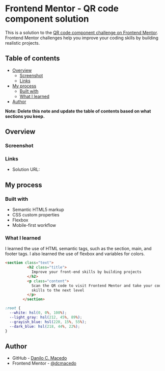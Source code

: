 # Frontend Mentor - QR code component solution

This is a solution to the [QR code component challenge on Frontend Mentor](https://www.frontendmentor.io/challenges/qr-code-component-iux_sIO_H). Frontend Mentor challenges help you improve your coding skills by building realistic projects.

## Table of contents

- [Overview](#overview)
  - [Screenshot](#screenshot)
  - [Links](#links)
- [My process](#my-process)
  - [Built with](#built-with)
  - [What I learned](#what-i-learned)
- [Author](#author)

**Note: Delete this note and update the table of contents based on what sections you keep.**

## Overview

### Screenshot

[](./images/screenshot.jpg)

### Links

- Solution URL: [](https://github.com/dcmacedo/qr-code-component-main)

## My process

### Built with

- Semantic HTML5 markup
- CSS custom properties
- Flexbox
- Mobile-first workflow

### What I learned

I learned the use of HTML semantic tags, such as the section, main, and footer tags. I also learned the use of flexbox and variables for colors.

```html
<section class="text">
          <h2 class="title">
            Improve your front-end skills by building projects
          </h2>
          <p class="content">
            Scan the QR code to visit Frontend Mentor and take your coding
            skills to the next level
          </p>
        </section>
```

```css
:root {
  --white: hsl(0, 0%, 100%);
  --light_gray: hsl(212, 45%, 89%);
  --grayish_blue: hsl(220, 15%, 55%);
  --dark_blue: hsl(218, 44%, 22%);
}
```

## Author

- GitHub - [Danilo C. Macedo](https://github.com/dcmacedo)
- Frontend Mentor - [@dcmacedo](https://www.frontendmentor.io/profile/dcmacedo)
